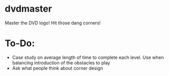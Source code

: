 # dvdmaster
Master the DVD logo! Hit those dang corners!

# To-Do:  
- Case study on average length of time to complete each level. Use when balancing introduction of the obstacles to play
- Ask what people think about corner design
